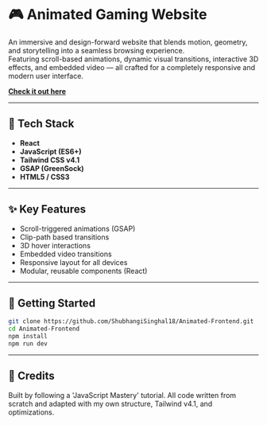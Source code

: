 # 🎮 Animated Gaming Website

An immersive and design-forward website that blends motion, geometry, and storytelling into a seamless browsing experience.  
Featuring scroll-based animations, dynamic visual transitions, interactive 3D effects, and embedded video — all crafted for a completely responsive and modern user interface.

[**Check it out here**](https://animated-frontend-eta.vercel.app/)  

---

## 🔧 Tech Stack

- **React**
- **JavaScript (ES6+)**
- **Tailwind CSS v4.1**
- **GSAP (GreenSock)**
- **HTML5 / CSS3**

---

## ✨ Key Features

- Scroll-triggered animations (GSAP)
- Clip-path based transitions
- 3D hover interactions
- Embedded video transitions
- Responsive layout for all devices
- Modular, reusable components (React)

---

## 🚀 Getting Started

```bash
git clone https://github.com/ShubhangiSinghal18/Animated-Frontend.git
cd Animated-Frontend
npm install
npm run dev
```
---

## 📝 Credits

Built by following a 'JavaScript Mastery' tutorial. 
All code written from scratch and adapted with my own structure, Tailwind v4.1, and optimizations.
